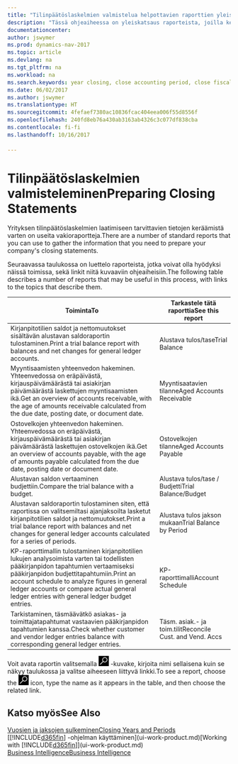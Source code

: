 ```yaml
---
title: "Tilinpäätöslaskelmien valmistelua helpottavien raporttien yleiskatsaus"
description: "Tässä ohjeaiheessa on yleiskatsaus raporteista, joilla kerätään tietoja yrityksen tilinpäätöslaskelmien laatimista varten tilikautta suljettaessa."
documentationcenter: 
author: jswymer
ms.prod: dynamics-nav-2017
ms.topic: article
ms.devlang: na
ms.tgt_pltfrm: na
ms.workload: na
ms.search.keywords: year closing, close accounting period, close fiscal year, aging, creditor payments, vendor payments, assets, liabilities, equity, analysis, reporting, financial report, business intelligence, BI, Power Bi, KPI
ms.date: 06/02/2017
ms.author: jswymer
ms.translationtype: HT
ms.sourcegitcommit: 4fefaef7380ac10836fcac404eea006f55d8556f
ms.openlocfilehash: 240fd8eb76a430ab3163ab4326c3c077df838cba
ms.contentlocale: fi-fi
ms.lasthandoff: 10/16/2017

---
```

# <a name="preparing-closing-statements"></a><span data-ttu-id="9f7c0-103">Tilinpäätöslaskelmien valmisteleminen</span><span class="sxs-lookup"><span data-stu-id="9f7c0-103">Preparing Closing Statements</span></span>
<span data-ttu-id="9f7c0-104">Yrityksen tilinpäätöslaskelmien laatimiseen tarvittavien tietojen keräämistä varten on useita vakioraportteja.</span><span class="sxs-lookup"><span data-stu-id="9f7c0-104">There are a number of standard reports that you can use to gather the information that you need to prepare your company's closing statements.</span></span>

<span data-ttu-id="9f7c0-105">Seuraavassa taulukossa on luettelo raporteista, jotka voivat olla hyödyksi näissä toimissa, sekä linkit niitä kuvaaviin ohjeaiheisiin.</span><span class="sxs-lookup"><span data-stu-id="9f7c0-105">The following table describes a number of reports that may be useful in this process, with links to the topics that describe them.</span></span>

| <span data-ttu-id="9f7c0-106">Toiminta</span><span class="sxs-lookup"><span data-stu-id="9f7c0-106">To</span></span> | <span data-ttu-id="9f7c0-107">Tarkastele tätä raporttia</span><span class="sxs-lookup"><span data-stu-id="9f7c0-107">See this report</span></span> |
| --- | --- |
| <span data-ttu-id="9f7c0-108">Kirjanpitotilien saldot ja nettomuutokset sisältävän alustavan saldoraportin tulostaminen.</span><span class="sxs-lookup"><span data-stu-id="9f7c0-108">Print a trial balance report with balances and net changes for general ledger accounts.</span></span> |<span data-ttu-id="9f7c0-109">Alustava tulos/tase</span><span class="sxs-lookup"><span data-stu-id="9f7c0-109">Trial Balance</span></span> |
| <span data-ttu-id="9f7c0-110">Myyntisaamisten yhteenvedon hakeminen. Yhteenvedossa on eräpäivästä, kirjauspäivämäärästä tai asiakirjan päivämäärästä laskettujen myyntisaamisten ikä.</span><span class="sxs-lookup"><span data-stu-id="9f7c0-110">Get an overview of accounts receivable, with the age of amounts receivable calculated from the due date, posting date, or document date.</span></span> |<span data-ttu-id="9f7c0-111">Myyntisaatavien tilanne</span><span class="sxs-lookup"><span data-stu-id="9f7c0-111">Aged Accounts Receivable</span></span> |
| <span data-ttu-id="9f7c0-112">Ostovelkojen yhteenvedon hakeminen. Yhteenvedossa on eräpäivästä, kirjauspäivämäärästä tai asiakirjan päivämäärästä laskettujen ostovelkojen ikä.</span><span class="sxs-lookup"><span data-stu-id="9f7c0-112">Get an overview of accounts payable, with the age of amounts payable calculated from the due date, posting date or document date.</span></span> |<span data-ttu-id="9f7c0-113">Ostovelkojen tilanne</span><span class="sxs-lookup"><span data-stu-id="9f7c0-113">Aged Accounts Payable</span></span> |
| <span data-ttu-id="9f7c0-114">Alustavan saldon vertaaminen budjettiin.</span><span class="sxs-lookup"><span data-stu-id="9f7c0-114">Compare the trial balance with a budget.</span></span> |<span data-ttu-id="9f7c0-115">Alustava tulos/tase / Budjetti</span><span class="sxs-lookup"><span data-stu-id="9f7c0-115">Trial Balance/Budget</span></span> |
| <span data-ttu-id="9f7c0-116">Alustavan saldoraportin tulostaminen siten, että raportissa on valitsemiltasi ajanjaksoilta lasketut kirjanpitotilien saldot ja nettomuutokset.</span><span class="sxs-lookup"><span data-stu-id="9f7c0-116">Print a trial balance report with balances and net changes for general ledger accounts calculated for a series of periods.</span></span> |<span data-ttu-id="9f7c0-117">Alustava tulos jakson mukaan</span><span class="sxs-lookup"><span data-stu-id="9f7c0-117">Trial Balance by Period</span></span> |
| <span data-ttu-id="9f7c0-118">KP-raporttimallin tulostaminen kirjanpitotilien lukujen analysoimista varten tai todellisten pääkirjanpidon tapahtumien vertaamiseksi pääkirjanpidon budjettitapahtumiin.</span><span class="sxs-lookup"><span data-stu-id="9f7c0-118">Print an account schedule to analyze figures in general ledger accounts or compare actual general ledger entries with general ledger budget entries.</span></span> |<span data-ttu-id="9f7c0-119">KP-raporttimalli</span><span class="sxs-lookup"><span data-stu-id="9f7c0-119">Account Schedule</span></span> |
| <span data-ttu-id="9f7c0-120">Tarkistaminen, täsmäävätkö asiakas- ja toimittajatapahtumat vastaavien pääkirjanpidon tapahtumien kanssa.</span><span class="sxs-lookup"><span data-stu-id="9f7c0-120">Check whether customer and vendor ledger entries balance with corresponding general ledger entries.</span></span> |<span data-ttu-id="9f7c0-121">Täsm. asiak.- ja toim.tilit</span><span class="sxs-lookup"><span data-stu-id="9f7c0-121">Reconcile Cust. and Vend. Accs</span></span> |

<span data-ttu-id="9f7c0-122">Voit avata raportin valitsemalla ![Etsi sivua tai raporttia](media/ui-search/search_small.png "Etsi sivua tai raporttia -kuvake") -kuvake, kirjoita nimi sellaisena kuin se näkyy taulukossa ja valitse aiheeseen liittyvä linkki.</span><span class="sxs-lookup"><span data-stu-id="9f7c0-122">To see a report, choose the ![Search for Page or Report](media/ui-search/search_small.png "Search for Page or Report icon") icon, type the name as it appears in the table, and then choose the related link.</span></span>

## <a name="see-also"></a><span data-ttu-id="9f7c0-123">Katso myös</span><span class="sxs-lookup"><span data-stu-id="9f7c0-123">See Also</span></span>
[<span data-ttu-id="9f7c0-124">Vuosien ja jaksojen sulkeminen</span><span class="sxs-lookup"><span data-stu-id="9f7c0-124">Closing Years and Periods</span></span>](year-close-years-periods.md)  
<span data-ttu-id="9f7c0-125">[[!INCLUDE[d365fin](includes/d365fin_md.md)] -ohjelman käyttäminen](ui-work-product.md)</span><span class="sxs-lookup"><span data-stu-id="9f7c0-125">[Working with [!INCLUDE[d365fin](includes/d365fin_md.md)]](ui-work-product.md)</span></span>  
[<span data-ttu-id="9f7c0-126">Business Intelligence</span><span class="sxs-lookup"><span data-stu-id="9f7c0-126">Business Intelligence</span></span>](bi.md)


